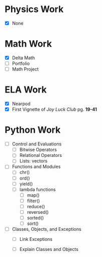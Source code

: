 # Physics Work
- [x] None
# Math Work
- [x] Delta Math
- [ ] Portfolio
- [ ] Math Project
# ELA Work
- [x] Nearpod
- [x] First Vignette of *Joy Luck Club* pg. **19-41**
# Python Work

- [ ] Control and Evaluations
	- [ ] Bitwise Operators
	- [ ] Relational Operators
	- [ ] Lists: vectors
- [ ] Functions and Modules
	- [ ] chr()
	- [ ] ord()
	- [ ] yield()
	- [ ] lambda functions
		- [ ] map() 
		- [ ] filter() 
		- [ ] reduce() 
		- [ ] reversed() 
		- [ ] sorted() 
		- [ ] sort()
- [ ] Classes, Objects, and Exceptions
	- [ ] Link Exceptions
	- [ ] Explain Classes and Objects


